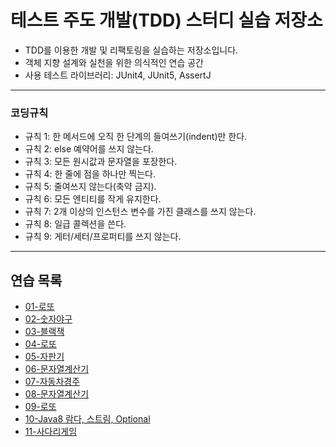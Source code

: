 # 테스트 주도 개발(TDD) 스터디 실습 저장소

- TDD를 이용한 개발 및 리팩토링을 실습하는 저장소입니다.
- 객체 지향 설계와 실천을 위한 의식적인 연습 공간
- 사용 테스트 라이브러리: JUnit4, JUnit5, AssertJ 

---

### 코딩규칙
- 규칙 1: 한 메서드에 오직 한 단계의 들여쓰기(indent)만 한다.
- 규칙 2: else 예약어를 쓰지 않는다.
- 규칙 3: 모든 원시값과 문자열을 포장한다.
- 규칙 4: 한 줄에 점을 하나만 찍는다.
- 규칙 5: 줄여쓰지 않는다(축약 금지).
- 규칙 6: 모든 엔티티를 작게 유지한다.
- 규칙 7: 2개 이상의 인스턴스 변수를 가진 클래스를 쓰지 않는다.
- 규칙 8: 일급 콜렉션을 쓴다.
- 규칙 9: 게터/세터/프로퍼티를 쓰지 않는다.

---

## 연습 목록

- [01-로또](https://github.com/sogoagain/tdd-exercises/tree/master/01-lotto)
- [02-숫자야구](https://github.com/sogoagain/tdd-exercises/tree/master/02-NumberBaseball)
- [03-블랙잭](https://github.com/sogoagain/tdd-exercises/tree/master/03-BlackJack)
- [04-로또](https://github.com/sogoagain/tdd-exercises/tree/master/04-Lotto)
- [05-자판기](https://github.com/sogoagain/tdd-exercises/tree/master/05-VendingMachine)
- [06-문자열계산기](https://github.com/sogoagain/tdd-exercises/tree/master/06-Calculator)
- [07-자동차경주](https://github.com/sogoagain/tdd-exercises/tree/master/07-CarRacing)
- [08-문자열계산기](https://github.com/sogoagain/tdd-exercises/tree/master/08-Calculator)
- [09-로또](https://github.com/sogoagain/tdd-exercises/tree/master/09-Lotto)
- [10-Java8 람다, 스트림, Optional](https://github.com/sogoagain/tdd-exercises/tree/master/10-java8)
- [11-사다리게임](https://github.com/sogoagain/tdd-exercises/tree/master/11-Ladder)
